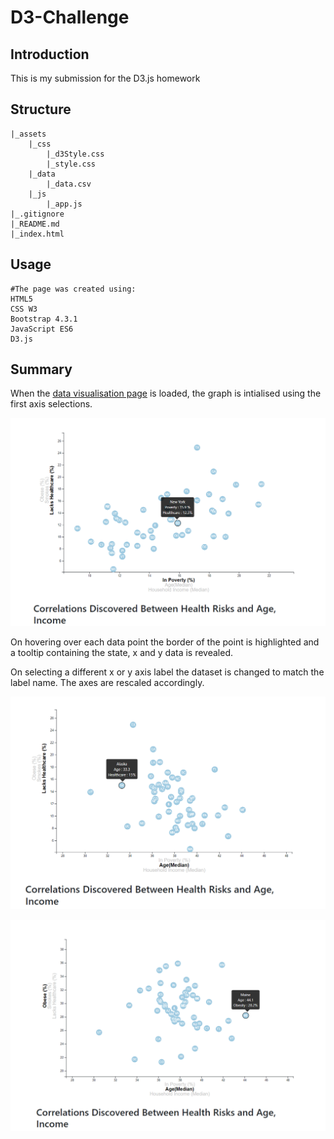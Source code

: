 # D3-Challenge

## Introduction

This is my submission for the D3.js homework

## Structure
```
|_assets
	|_css
		|_d3Style.css
		|_style.css
	|_data
		|_data.csv
	|_js
		|_app.js
|_.gitignore
|_README.md
|_index.html

```

## Usage
```
#The page was created using:
HTML5
CSS W3
Bootstrap 4.3.1
JavaScript ES6
D3.js

```

## Summary

When the [data visualisation page](https://fernb.github.io/D3-Challenge/) is loaded, the graph is intialised using the first axis selections.

![Initial scatterplot with tooltips](page1.png)

On hovering over each data point the border of the point is highlighted and a tooltip containing the state, x and y data is revealed.

On selecting a different x or y axis label the dataset is changed to match the label name. The axes are rescaled accordingly.

![Selection of different x values](page2.png)


![Selection of different y values](page3.png)